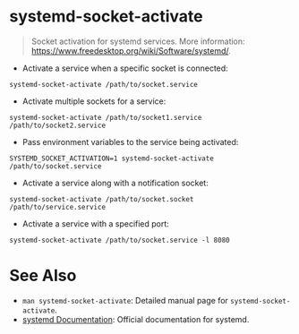 # systemd-socket-activate

> Socket activation for systemd services.
> More information: <https://www.freedesktop.org/wiki/Software/systemd/>.

- Activate a service when a specific socket is connected:

`systemd-socket-activate /path/to/socket.service`

- Activate multiple sockets for a service:

`systemd-socket-activate /path/to/socket1.service /path/to/socket2.service`

- Pass environment variables to the service being activated:

`SYSTEMD_SOCKET_ACTIVATION=1 systemd-socket-activate /path/to/socket.service`

- Activate a service along with a notification socket:

`systemd-socket-activate /path/to/socket.socket /path/to/service.service`

- Activate a service with a specified port:

`systemd-socket-activate /path/to/socket.service -l 8080`

# See Also

- `man systemd-socket-activate`: Detailed manual page for `systemd-socket-activate`.
- [systemd Documentation](https://www.freedesktop.org/wiki/Software/systemd/): Official documentation for systemd.
